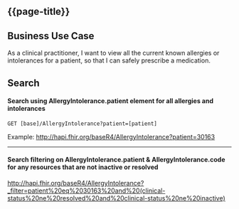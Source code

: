 ## {{page-title}}

## Business Use Case
As a clinical practitioner, I want to view all the current known allergies or intolerances for a patient, so that I can safely prescribe a medication.

## Search
#### Search using AllergyIntolerance.patient element for all allergies and intolerances
```
GET [base]/AllergyIntolerance?patient=[patient]
```
Example: <a style="font-family:'Courier New'" href="http://hapi.fhir.org/baseR4/AllergyIntolerance?patient=30163">http://hapi.fhir.org/baseR4/AllergyIntolerance?patient=30163</a>  

---

#### Search filtering on AllergyIntolerance.patient & AllergyIntolerance.code for any resources that are not inactive or resolved

<a style="font-family:'Courier New'" href="http://hapi.fhir.org/baseR4/AllergyIntolerance?_filter=patient%20eq%2030163%20and%20(clinical-status%20ne%20resolved%20and%20clinical-status%20ne%20inactive)">http://hapi.fhir.org/baseR4/AllergyIntolerance?_filter=patient%20eq%2030163%20and%20(clinical-status%20ne%20resolved%20and%20clinical-status%20ne%20inactive)</a>
 